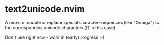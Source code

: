 # text2unicode.nvim
A neovim module to replace special character-sequences (like "Omega") to the corresponding unicode characters (Ω in this case). 

Don't use right now - work in (early) progress :-)
